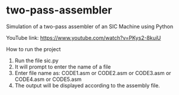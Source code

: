 # two-pass-assembler
Simulation of a two-pass assembler of an SIC Machine
using Python

YouTube link:
https://www.youtube.com/watch?v=PKys2-8kuiU

How to run the project
1. Run the file sic.py
2. It will prompt to enter the name of a file
3. Enter file name as: CODE1.asm or
				 CODE2.asm or
				 CODE3.asm or
				 CODE4.asm or
				 CODE5.asm
4. The output will be displayed according to the assembly file.


